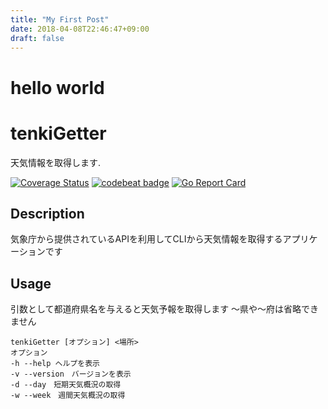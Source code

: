 ```yaml
---
title: "My First Post"
date: 2018-04-08T22:46:47+09:00
draft: false
---
```

# hello world
# tenkiGetter

天気情報を取得します.

[![Coverage Status](https://coveralls.io/repos/github/KaMatsubara/tenkiGetter/badge.svg?branch=main)](https://coveralls.io/github/KaMatsubara/tenkiGetter?branch=main)
[![codebeat badge](https://codebeat.co/badges/4e8d995f-16b5-4bc8-b135-641143c9a467)](https://codebeat.co/projects/github-com-kamatsubara-tenkigetter-main)
[![Go Report Card](https://goreportcard.com/badge/github.com/KaMatsubara/tenkiGetter)](https://goreportcard.com/report/github.com/KaMatsubara/tenkiGetter)
## Description
気象庁から提供されているAPIを利用してCLIから天気情報を取得するアプリケーションです

## Usage
引数として都道府県名を与えると天気予報を取得します
〜県や〜府は省略できません
```
tenkiGetter [オプション] <場所>
オプション
-h --help ヘルプを表示
-v --version　バージョンを表示
-d --day　短期天気概況の取得
-w --week　週間天気概況の取得
```